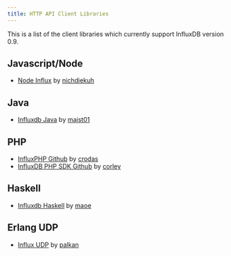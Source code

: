 ```yaml
---
title: HTTP API Client Libraries
---
```


This is a list of the client libraries which currently support InfluxDB version 0.9.

## Javascript/Node
- [Node Influx](https://github.com/node-influx/node-influx) by [nichdiekuh](https://github.com/nichdiekuh)

## Java
- [Influxdb Java](https://github.com/influxdb/influxdb-java) by [majst01](https://github.com/majst01)

## PHP

- [InfluxPHP Github](https://github.com/crodas/InfluxPHP) by [crodas](https://github.com/crodas)
- [InfluxDB PHP SDK Github](https://github.com/corley/influxdb-php-sdk) by [corley](https://github.com/corley)

## Haskell
- [Influxdb Haskell](https://github.com/maoe/influxdb-haskell) by [maoe](https://github.com/maoe)

## Erlang UDP
- [Influx UDP](https://github.com/palkan/influx_udp) by [palkan](https://github.com/palkan)
